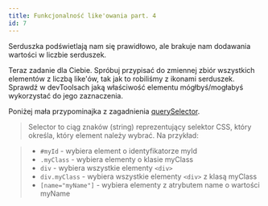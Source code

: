 ```yaml
---
title: Funkcjonalność like'owania part. 4
id: 7
---
```


Serduszka podświetlają nam się prawidłowo, ale brakuje nam dodawania wartości w liczbie serduszek.

Teraz zadanie dla Ciebie.
Spróbuj przypisać do zmiennej zbiór wszystkich elementów z liczbą like'ów, tak jak to robiliśmy z ikonami serduszek.
Sprawdź w devToolsach jaką właściwość elementu mógłbyś/mogłabyś wykorzystać do jego zaznaczenia.

Poniżej mała przypominajka z zagadnienia <a href="/glossary/querySelector/" target="_blank">querySelector</a>.

> Selector to ciąg znaków (string) reprezentujący selektor CSS, który określa, który element należy wybrać. Na przykład:

> - `#myId` - wybiera element o identyfikatorze myId
> - `.myClass` - wybiera elementy o klasie myClass
> - `div` - wybiera wszystkie elementy `<div>`
> - `div.myClass` - wybiera wszystkie elementy `<div>` z klasą myClass
> - `[name="myName"]` - wybiera elementy z atrybutem name o wartości myName
